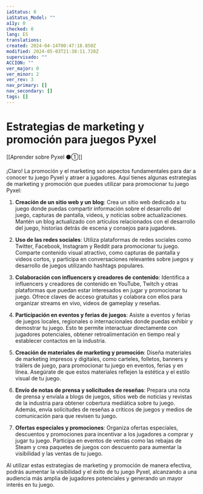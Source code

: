 ```yaml
---
iaStatus: 0
iaStatus_Model: ""
a11y: 0
checked: 0
lang: ES
translations: 
created: 2024-04-14T00:47:18.850Z
modified: 2024-05-03T21:38:11.728Z
supervisado: ""
ACCION: ""
ver_major: 0
ver_minor: 2
ver_rev: 3
nav_primary: []
nav_secondary: []
tags: []
---
```

# Estrategias de marketing y promoción para juegos Pyxel

[[Aprender sobre Pyxel  ⚫①]]

¡Claro! La promoción y el marketing son aspectos fundamentales para dar a conocer tu juego Pyxel y atraer a jugadores. Aquí tienes algunas estrategias de marketing y promoción que puedes utilizar para promocionar tu juego Pyxel:

1. **Creación de un sitio web y un blog**: Crea un sitio web dedicado a tu juego donde puedas compartir información sobre el desarrollo del juego, capturas de pantalla, videos, y noticias sobre actualizaciones. Mantén un blog actualizado con artículos relacionados con el desarrollo del juego, historias detrás de escena y consejos para jugadores.

2. **Uso de las redes sociales**: Utiliza plataformas de redes sociales como Twitter, Facebook, Instagram y Reddit para promocionar tu juego. Comparte contenido visual atractivo, como capturas de pantalla y videos cortos, y participa en conversaciones relevantes sobre juegos y desarrollo de juegos utilizando hashtags populares.

3. **Colaboración con influencers y creadores de contenido**: Identifica a influencers y creadores de contenido en YouTube, Twitch y otras plataformas que puedan estar interesados en jugar y promocionar tu juego. Ofrece claves de acceso gratuitas y colabora con ellos para organizar streams en vivo, videos de gameplay y reseñas.

4. **Participación en eventos y ferias de juegos**: Asiste a eventos y ferias de juegos locales, regionales o internacionales donde puedas exhibir y demostrar tu juego. Esto te permite interactuar directamente con jugadores potenciales, obtener retroalimentación en tiempo real y establecer contactos en la industria.

5. **Creación de materiales de marketing y promoción**: Diseña materiales de marketing impresos y digitales, como carteles, folletos, banners y tráilers de juego, para promocionar tu juego en eventos, ferias y en línea. Asegúrate de que estos materiales reflejen la estética y el estilo visual de tu juego.

6. **Envío de notas de prensa y solicitudes de reseñas**: Prepara una nota de prensa y envíala a blogs de juegos, sitios web de noticias y revistas de la industria para obtener cobertura mediática sobre tu juego. Además, envía solicitudes de reseñas a críticos de juegos y medios de comunicación para que revisen tu juego.

7. **Ofertas especiales y promociones**: Organiza ofertas especiales, descuentos y promociones para incentivar a los jugadores a comprar y jugar tu juego. Participa en eventos de ventas como las rebajas de Steam y crea paquetes de juegos con descuento para aumentar la visibilidad y las ventas de tu juego.

Al utilizar estas estrategias de marketing y promoción de manera efectiva, podrás aumentar la visibilidad y el éxito de tu juego Pyxel, alcanzando a una audiencia más amplia de jugadores potenciales y generando un mayor interés en tu juego.